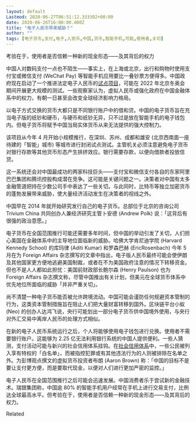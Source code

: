 ```yaml
---
layout: default
Lastmod: 2020-06-27T06:51:12.333302+00:00
date: 2020-06-26T16:00:00.000Z
title: "电子人民币带来威胁？"
author: ""
tags: [电子货币,支付,电子,人民币,中国,货币,智能手机,可能,使用者,关切]
---
```


考验在于，使用者是否信赖一种新的现金形态——及其背后的权力

中国人对数码支付一点也不陌生——事实上，在上海或北京，出行和购物时使用支付宝或微信支付 (WeChat Pay) 等智能手机应用要比一叠钞票方便得多。中国政府现在启动了一个推进法定电子人民币的[试点项目](https://nei.st/medium/economist/china-aims-to-launch-the-worlds-first-official-digital-currency)，可能在 2022 年北京冬奥会期间开展更大规模的测试。一些观察家认为，虚拟人民币或强化政府在中国金融体系中的权力，有朝一日甚至会改变全球经济影响力格局。

以电子方式交换的货币大都只是不同银行账户中的借和贷。中国的电子货币旨在充当电子版的纸钞和硬币，与硬币和纸钞无异，只不过是放在智能手机的电子钱包内。但电子货币将赋予中国当局实体货币从来无法提供的强大控制力。

该项目从今年 4 月开始小规模推行，在深圳、苏州、成都和雄安 (北京西南面一座待建的「智能」城市) 等城市进行封闭试点测试。主管机关必须注意避免电子货币对银行存款等其他货币形态产生排挤效应。银行需要存款，以便向借款者投放信贷。

这一系统还会对中国最成功的两家科技巨头——支付宝和微信支付各自的东家阿里巴巴集团和腾讯控股构成潜在竞争。这可能是关键问题之一。决策者对中国有太多金融管道把持在少数公司手中表达了一些关切。与此同时，比特币等独立加密货币的蓬勃发展带来威胁，使大量经济活动发生在决策者的视线之外。

中国早在 2014 年就开始研究发行自己的电子货币。总部位于北京的咨询公司 Trivium China 共同创办人兼经济研究主管卜安德 (Andrew Polk) 说：「这背后有很强的政治意愿。」

电子货币在全国范围推行可能还需要多年时间，但中国的举动引发了关切，人们担心美国在金融体系中的主导地位面临新的威胁。哈佛大学肯尼迪学院 (Harvard Kennedy School) 的库玛律 (Aditi Kumar) 和罗森巴赫 (EricRosenbach) 今年 5 月在为 Foreign Affairs 杂志撰写的文章中指出，电子版人民币最终可能会使伊朗及其他国家更方便地逃避美国制裁，或者在不为美国政府注意的情况下转移资金。但也不是人人都如此担忧：美国前财政部长鲍尔森 (Henry Paulson) 也为 Foreign Affairs 杂志撰文称，尽管中国推出有关计划，但美元在全球货币体系中优先地位所面临的威胁「并非严重关切」。

尚不清楚一种电子货币能否被允许跨境流动。中国可能会谨防任何规避资本管制的行为，这类资本管制措施旨在阻止人们把大量财富转移到国外。区块链平台小蚁 (Neo) 的创办人达鸿飞说，央行可能划出一部分电子货币供中国境外使用，与央行对外汇交易中离岸人民币的处理方式相似。

在新的电子人民币系统运行之后，个人将能够使用电子钱包进行兑换。使用者不需要银行账户。这能够为 2.25 亿无法利用银行系统的中国人提供便利。一些人猜测，支付活动可能与新兴的社会信用体系挂钩。在[社会信用体系](https://nei.st/medium/initium/china-social-credit)中，一些公民被列入享有特权的「白名单」，而被指控犯罪或有其他违法行为的人则被排除在名单之外。为彭博观点撰文的虚拟货币投资者布朗 (Aaron Brown) 称：「中国的目标不是要让支付更方便，而是要取代现金，以便对人们进行更加严密的监控。」

电子人民币在全国范围推行之后可能会迅速发展。中国消费者乐于尝试新的金融技术。瑞银集团称，中国逾 80% 的智能手机用户经常在手机上进行交易支付，比例达全球最高水平。但考验在于，使用者是否信赖一种新的现金形态——及其背后的权力。

Related

